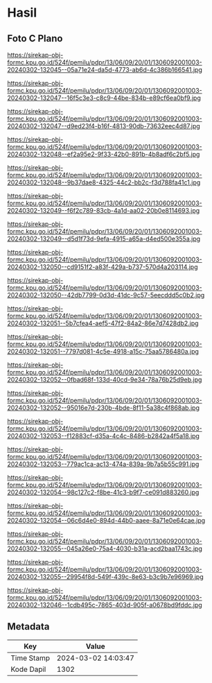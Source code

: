 # Hasil

## Foto C Plano

https://sirekap-obj-formc.kpu.go.id/524f/pemilu/pdpr/13/06/09/20/01/1306092001003-20240302-132045--05a71e24-da5d-4773-ab6d-4c386b166541.jpg

https://sirekap-obj-formc.kpu.go.id/524f/pemilu/pdpr/13/06/09/20/01/1306092001003-20240302-132047--16f5c3e3-c8c9-44be-834b-e89cf6ea0bf9.jpg

https://sirekap-obj-formc.kpu.go.id/524f/pemilu/pdpr/13/06/09/20/01/1306092001003-20240302-132047--d9ed23f4-b16f-4813-90db-73632eec4d87.jpg

https://sirekap-obj-formc.kpu.go.id/524f/pemilu/pdpr/13/06/09/20/01/1306092001003-20240302-132048--ef2a95e2-9f33-42b0-891b-4b8adf6c2bf5.jpg

https://sirekap-obj-formc.kpu.go.id/524f/pemilu/pdpr/13/06/09/20/01/1306092001003-20240302-132048--9b37dae8-4325-44c2-bb2c-f3d788fa41c1.jpg

https://sirekap-obj-formc.kpu.go.id/524f/pemilu/pdpr/13/06/09/20/01/1306092001003-20240302-132049--f6f2c789-83cb-4a1d-aa02-20b0e8114693.jpg

https://sirekap-obj-formc.kpu.go.id/524f/pemilu/pdpr/13/06/09/20/01/1306092001003-20240302-132049--d5d1f73d-9efa-4915-a65a-d4ed500e355a.jpg

https://sirekap-obj-formc.kpu.go.id/524f/pemilu/pdpr/13/06/09/20/01/1306092001003-20240302-132050--cd9151f2-a83f-429a-b737-570d4a203114.jpg

https://sirekap-obj-formc.kpu.go.id/524f/pemilu/pdpr/13/06/09/20/01/1306092001003-20240302-132050--42db7799-0d3d-41dc-9c57-5eecddd5c0b2.jpg

https://sirekap-obj-formc.kpu.go.id/524f/pemilu/pdpr/13/06/09/20/01/1306092001003-20240302-132051--5b7cfea4-aef5-47f2-84a2-86e7d7428db2.jpg

https://sirekap-obj-formc.kpu.go.id/524f/pemilu/pdpr/13/06/09/20/01/1306092001003-20240302-132051--7797d081-4c5e-4918-a15c-75aa5786480a.jpg

https://sirekap-obj-formc.kpu.go.id/524f/pemilu/pdpr/13/06/09/20/01/1306092001003-20240302-132052--0fbad68f-133d-40cd-9e34-78a76b25d9eb.jpg

https://sirekap-obj-formc.kpu.go.id/524f/pemilu/pdpr/13/06/09/20/01/1306092001003-20240302-132052--95016e7d-230b-4bde-8f11-5a38c4f868ab.jpg

https://sirekap-obj-formc.kpu.go.id/524f/pemilu/pdpr/13/06/09/20/01/1306092001003-20240302-132053--f12883cf-d35a-4c4c-8486-b2842a4f5a18.jpg

https://sirekap-obj-formc.kpu.go.id/524f/pemilu/pdpr/13/06/09/20/01/1306092001003-20240302-132053--779ac1ca-ac13-474a-839a-9b7a5b55c991.jpg

https://sirekap-obj-formc.kpu.go.id/524f/pemilu/pdpr/13/06/09/20/01/1306092001003-20240302-132054--98c127c2-f8be-41c3-b9f7-ce091d883260.jpg

https://sirekap-obj-formc.kpu.go.id/524f/pemilu/pdpr/13/06/09/20/01/1306092001003-20240302-132054--06c6d4e0-894d-44b0-aaee-8a71e0e64cae.jpg

https://sirekap-obj-formc.kpu.go.id/524f/pemilu/pdpr/13/06/09/20/01/1306092001003-20240302-132055--045a26e0-75a4-4030-b31a-acd2baa1743c.jpg

https://sirekap-obj-formc.kpu.go.id/524f/pemilu/pdpr/13/06/09/20/01/1306092001003-20240302-132055--29954f8d-549f-439c-8e63-b3c9b7e96969.jpg

https://sirekap-obj-formc.kpu.go.id/524f/pemilu/pdpr/13/06/09/20/01/1306092001003-20240302-132046--1cdb495c-7865-403d-905f-a0678bd9fddc.jpg


## Metadata

| Key        | Value               |
| ---------- | ------------------- |
| Time Stamp | 2024-03-02 14:03:47 |
| Kode Dapil | 1302                |



